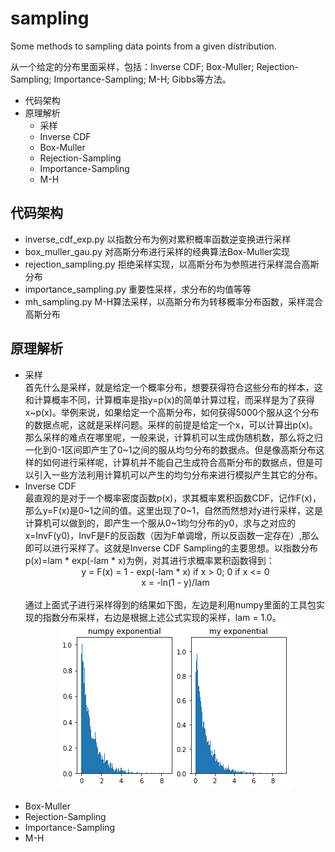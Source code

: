 # sampling
Some methods to sampling data points from a given distribution.

从一个给定的分布里面采样，包括：Inverse CDF; Box-Muller; Rejection-Sampling; Importance-Sampling; M-H; Gibbs等方法。

* 代码架构
* 原理解析
  * 采样
  * Inverse CDF
  * Box-Muller
  * Rejection-Sampling
  * Importance-Sampling
  * M-H
  
## 代码架构
 * inverse_cdf_exp.py  以指数分布为例对累积概率函数逆变换进行采样
 * box_muller_gau.py   对高斯分布进行采样的经典算法Box-Muller实现
 * rejection_sampling.py  拒绝采样实现，以高斯分布为参照进行采样混合高斯分布
 * importance_sampling.py  重要性采样，求分布的均值等等
 * mh_sampling.py         M-H算法采样，以高斯分布为转移概率分布函数，采样混合高斯分布
 
## 原理解析
  * 采样 <br>
    首先什么是采样，就是给定一个概率分布，想要获得符合这些分布的样本，这和计算概率不同，计算概率是指y=p(x)的简单计算过程，而采样是为了获得x\~p(x)。举例来说，如果给定一个高斯分布，如何获得5000个服从这个分布的数据点呢，这就是采样问题。采样的前提是给定一个x，可以计算出p(x)。<br>
    那么采样的难点在哪里呢，一般来说，计算机可以生成伪随机数，那么将之归一化到0-1区间即产生了0\~1之间的服从均匀分布的数据点。但是像高斯分布这样的如何进行采样呢，计算机并不能自己生成符合高斯分布的数据点，但是可以引入一些方法利用计算机可以产生的均匀分布来进行模拟产生其它的分布。 <br>
  * Inverse CDF <br>
    最直观的是对于一个概率密度函数p(x)，求其概率累积函数CDF，记作F(x)，那么y=F(x)是0\~1之间的值。这里出现了0\~1，自然而然想对y进行采样，这是计算机可以做到的，即产生一个服从0\~1均匀分布的y0，求与之对应的x=InvF(y0)，InvF是F的反函数（因为F单调增，所以反函数一定存在）,那么即可以进行采样了。这就是Inverse CDF Sampling的主要思想。以指数分布p(x)=lam * exp(-lam * x)为例，对其进行求概率累积函数得到：<br>
    <div align=center>
    y = F(x) = 1 - exp(-lam * x) if x > 0; 0 if x <= 0 <br>
    x = -ln(1 - y)/lam <br>
    </div><br>
    通过上面式子进行采样得到的结果如下图，左边是利用numpy里面的工具包实现的指数分布采样，右边是根据上述公式实现的采样，lam = 1.0。<br>
    <div align=center>
    <img src = "https://github.com/lxcnju/sampling/blob/master/pics/inverse_cdf.png"/>
    </div><br>
  * Box-Muller
  * Rejection-Sampling
  * Importance-Sampling
  * M-H
  
  
      

